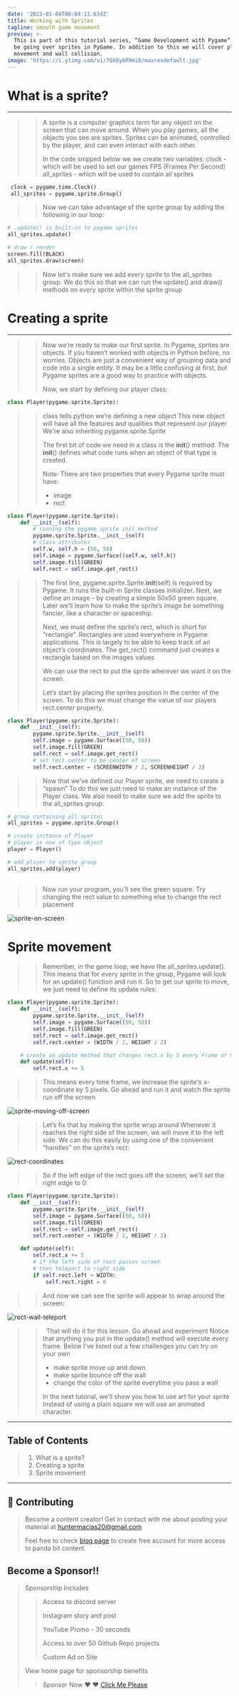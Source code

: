 ```yaml
---
date: '2023-01-04T08:04:11.634Z'
title: Working with Sprites
tagline: smooth game movement
preview: >-
  This is part of this tutorial series, “Game Development with Pygame” we will
  be going over sprites in PyGame. In addition to this we will cover player
  movement and wall collision.
image: 'https://i.ytimg.com/vi/7QX8y6R9Hi8/maxresdefault.jpg'
---
```

# What is a sprite?
---
>>
>>A sprite is a computer graphics term for any object on the screen that can move around. 
>>When you play games, all the objects you see are sprites. 
>>Sprites can be animated, controlled by the player, and can even interact with each other.
>>
>>In the code snipped below we we create two variables:
>>clock - which will be used to set our games FPS (Frames Per Second)
>>all_sprites - which will be used to contain all sprites
>>


```python
 clock = pygame.time.Clock()
 all_sprites = pygame.sprite.Group()
```

>>
>>Now we can take advantage of the sprite group by adding the following in our loop:
>>

```python
# .update() is built-in to pygame sprites
all_sprites.update() 

# draw / render
screen.fill(BLACK) 
all_sprites.draw(screen)
```

>>
>>Now let's make sure we add every sprite to the all_sprites group.
>>We do this so that we can run the update() and draw() methods 
>>on every sprite within the sprite group
>>

# Creating a sprite
---
>>
>>Now we’re ready to make our first sprite. In Pygame, sprites are objects. 
>>If you haven’t worked with objects in Python before, no worries.
>>Objects are just a convenient way of grouping data and code into a single entity. 
>>It may be a little confusing at first, but Pygame sprites are a good way to practice with objects.
>>
>>Now, we start by defining our player class:
>>

```python
class Player(pygame.sprite.Sprite):
```

>>
>>class tells python we’re defining a new object
>>This new object will have all the features and qualities that represent our player 
>>We're also inheriting pygame.sprite.Sprite
>>
>>The first bit of code we need in a class is the __init__() method.
>>The __init__() defines what code runs when an object of that type is created. 
>>
>>Note: There are two properties that every Pygame sprite must have: 
>>- image
>>- rect
>>

```python
class Player(pygame.sprite.Sprite):
    def __init__(self):
        # running the pygame sprite init method
        pygame.sprite.Sprite.__init__(self)
        # class attributes
        self.w, self.h = (50, 50)
        self.image = pygame.Surface((self.w, self.h))
        self.image.fill(GREEN)
        self.rect = self.image.get_rect()
```

>>
>>The first line, pygame.sprite.Sprite.__init__(self) is required by Pygame.
>>It runs the built-in Sprite classes initializer. 
>>Next, we define an image - by creating a simple 50x50 green square.
>>Later we’ll learn how to make the sprite’s image be something 
>>fancier, like a character or spaceship.
>>
>>Next, we must define the sprite’s rect, which is short for “rectangle”. 
>>Rectangles are used everywhere in Pygame applications.
>>This is largely to be able to keep track of an object’s coordinates. 
>>The get_rect() command just creates a rectangle based on the images values
>>
>>We can use the rect to put the sprite wherever we want it on the screen. 
>>
>>Let’s start by placing the sprites position in the center of the screen.
>>To do this we must change the value of our players rect.center property.
>>

```python
class Player(pygame.sprite.Sprite):
    def __init__(self):
        pygame.sprite.Sprite.__init__(self)
        self.image = pygame.Surface((50, 50))
        self.image.fill(GREEN)
        self.rect = self.image.get_rect()
        # set rect.center to be center of screen
        self.rect.center = (SCREENWIDTH / 2, SCREENHEIGHT / 2)
```

>>
>>Now that we’ve defined our Player sprite, we need to create a “spawn” 
>>To do this we just need to make an instance of the Player class. 
>>We also need to make sure we add the sprite to the all_sprites group:
>>

```python
# group containing all sprites
all_sprites = pygame.sprite.Group()

# create instance of Player 
# player is now of type object
player = Player()

# add player to sprite group
all_sprites.add(player)
 
```

>>
>>Now run your program, you’ll see the green square. 
>>Try changing the rect value to something else to change the rect placement
>>
![sprite-on-screen](https://kidscancode.org/blog/img/sprite_example_1.png)


# Sprite movement

>>
>> Remember, in the game loop, we have the all_sprites.update(). 
>> This means that for every sprite in the group, 
>> Pygame will look for an update() function and run it. 
>> So to get our sprite to move, we just need to define its update rules:
>>

```python
class Player(pygame.sprite.Sprite):
    def __init__(self):
        pygame.sprite.Sprite.__init__(self)
        self.image = pygame.Surface((50, 50))
        self.image.fill(GREEN)
        self.rect = self.image.get_rect()
        self.rect.center = (WIDTH / 2, HEIGHT / 2)

    # create an update method that changes rect.x by 5 every Frame or method call
    def update(self):
        self.rect.x += 5
```

>>
>>This means every time frame, we increase the sprite's x-coordinate by 5 pixels. 
>>Go ahead and run it and watch the sprite run off the screen
>>

![sprite-moving-off-screen](https://kidscancode.org/blog/img/sprite_example_2.gif)

>>
>>Let’s fix that by making the sprite wrap around
>>Whenever it reaches the right side of the screen, we will move it to the left side. 
>>We can do this easily by using one of the convenient “handles” on the sprite’s rect:
>>

![rect-coordinates](https://kidscancode.org/blog/img/rect_handles.png)

>>
>>So if the left edge of the rect goes off the screen, we’ll set the right edge to 0:
>>

```python
class Player(pygame.sprite.Sprite):
    def __init__(self):
        pygame.sprite.Sprite.__init__(self)
        self.image = pygame.Surface((50, 50))
        self.image.fill(GREEN)
        self.rect = self.image.get_rect()
        self.rect.center = (WIDTH / 2, HEIGHT / 2)

    def update(self):
        self.rect.x += 5
        # if the left side of rect passes screen 
        # then teleport to right side
        if self.rect.left > WIDTH:
            self.rect.right = 0

```

>>
>>And now we can see the sprite will appear to wrap around the screen:
>>

![rect-wall-teleport](https://kidscancode.org/blog/img/sprite_example_3.gif)

>> 
>>That will do it for this lesson. Go ahead and experiment
>>Notice that anything you put in the update() method will execute every frame. 
>>Below I've listed out a few challenges you can try on your own 
>>- make sprite move up and down
>>- make sprite bounce off the wall
>>- change the color of the sprite everytime you pass a wall
>>
>>In the next tutorial, we’ll show you how to use art for your sprite
>>Instead of using a plain square we will use an animated character.
>>
---

## Table of Contents
>
>1. What is a sprite?
>2. Creating a sprite
>3. Sprite movement
>
---

## 🤝 Contributing

>Become a content creator! Get in contact with me about posting your material at huntermacias20@gmail.com
>
>Feel free to check [blog page](https:huntermacias.io/blog) to create free account for more access to panda bit content.

## Become a Sponsor!!


>Sponsorship Includes
>> Access to discord server
>>
>> Instagram story and post
>>
>> YouTube Promo - 30 seconds
>>
>> Access to over 50 Github Repo projects
>>
>> Custom Ad on Site
>
>
>View home page for sponsorship benefits
>
>>Sponsor Now ❤️ ❤️ [Click Me Please](https://checkout.stripe.com/c/pay/ppage_1MLodEGKJO6noGmdULANectI#fidkdWxOYHwnPyd1blppbHNgWjA0SENLPEBCTk9KM2tqQmhhVjw8Rm5QQGFUVDI1a3RJXUhdSVJLU2ZKUmdINjx0f25%2Ff2htMmB0Uk5ucTUxNjduPElDa31uMlJhVVZQQ1VmSXxkN2hEPWdzNTVtUk9wQGdXdScpJ2hsYXYnP34nYnBsYSc%2FJzRjN2M0Y2dnKDIyMjwoMTVnYyhkNzE0KGc0MzUzPGFkYT01NjJmYGAyMycpJ2hwbGEnPycyYGZkYTZkNSg8NWBhKDFmZDIoPDMxYCgzNTQwNjQxNWc3YT1gNjxgZjYnKSd2bGEnPydkZjxkNmZhPShhPDdnKDFgYGYoZD1mNCg9ZjYxZzw2PGM0PWcyPTM0ZDEneCknZ2BxZHYnP15YKSdpZHxqcHFRfHVgJz8ndmxrYmlgWmxxYGgnKSd3YGNgd3dgd0p3bGJsayc%2FJ21xcXV2PyoqbXBrcWB3aGRmbGR2K2xqJyknaWpmZGlgJz9rcGlpeCUl) 

